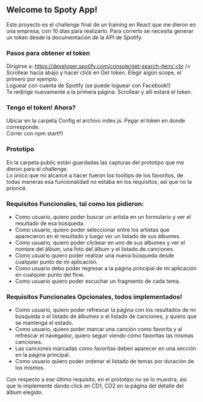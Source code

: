 ## Welcome to Spoty App!

Este proyecto es el challenge final de un training en React que me dieron en una empresa, con 10 días para realizarlo.
Para correrlo se necesita generar un token desde la documentación de la API de Spotify.

### Pasos para obtener el token

Dirigirse a: https://developer.spotify.com/console/get-search-item/.<br />
Scrollear hacia abajo y hacer click en Get token. Elegir algún scope, el primero por ejemplo.<br />
Loguear con cuenta de Spotify (se puede loguear con Facebook!)<br />
Te redirige nuevamente a la primera página. Scrollear y allí estará el token.

### Tengo el token! Ahora?

Ubicar en la carpeta Config el archivo index.js. Pegar el token en donde corresponde.<br />
Correr con npm start!!!

### Prototipo

En la carpeta public están guardadas las capturas del prototipo que me dieron para el challenge.<br />
Lo único que no alcancé a hacer fueron los tooltips de los favoritos, de todas maneras esa funcionalidad no estaba en los requisitos, así que no la prioricé.

### Requisitos Funcionales, tal como los pidieron:

- Como usuario, quiero poder buscar un artista en un formulario y ver el resultado de esa búsqueda.
- Como usuario, quiero poder seleccionar entre los artistas que aparecieron en el resultado y luego ver un listado de sus álbumes.
- Como usuario, quiero poder clickear en uno de sus álbumes y ver el nombre del álbum, una foto del álbum y el listado de canciones.
- Como usuario quiero poder realizar una nueva búsqueda desde cualquier punto de mi aplicación.
- Como usuario debo poder regresar a la página principal de mi aplicación en cualquier punto del flow.
- Como usuario quiero poder escuchar un fragmento de cada tema.

### Requisitos Funcionales Opcionales, todos implementados!

- Como usuario, quiero poder refrescar la página con los resultados de mi búsqueda o el listado de álbumes o el listado de canciones, y quiero que se mantenga el estado.
- Como usuario, quiero poder marcar una canción como favorita y al refrescar el navegador, quiero seguir viendo cómo favoritas las mismas canciones.
- Las canciones marcadas como favoritas deben aparecer en una sección en la página principal.
- Como usuario quiero poder ordenar el listado de temas por duración de los mismos.

Con respecto a ese último requisito, en el prototipo no se lo muestra, así que lo implementé dando click en CD1, CD2 en la página del detalle del álbum elegido.
